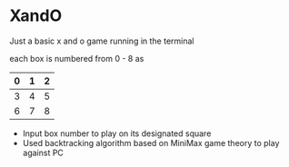 # XandO
Just a basic x and o game running in the terminal

each box is numbered from 0 - 8 as

|0   |1   |2   |
| -- | -- | -- |
|3   |4   |5   |
|6   |7   |8   |

- Input box number to play on its designated square
- Used backtracking algorithm based on MiniMax game theory to play against PC
